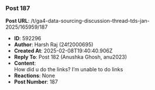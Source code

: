 ### Post 187
**Post URL**: /t/ga4-data-sourcing-discussion-thread-tds-jan-2025/165959/187
- **ID**: 592296
- **Author**: Harsh Raj (24f2000695)
- **Created At**: 2025-02-08T19:40:40.906Z
- **Reply To**: Post 182 (Anushka Ghosh, anu2023)
- **Content**:  
  How did u do the links? I’m unable to do links
- **Reactions**: None
- **Post Number**: 187

